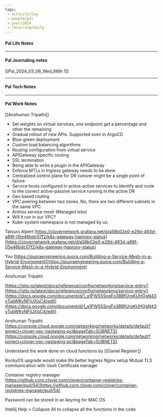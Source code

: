 ```yaml
---
tags:
 - activity/log
 - people/pal
 - year/2024
 - recurring/daily
---
```




#### Pal Life Notes



-----------
#### Pal Journaling notes 
[[Pal_2024_03_06_Wed_66th 1]]


------

#### Pal Tech Notes





------ 
#### Pal Work Notes

[[Anshuman Tripathi]]
- Set weights on virtual services, one endpoint get a percentage and other the remaining
- Gradual rollout of new APIs. Supported even in ArgoCD 
- Blue-green deployment
- Custom load balancing algorithms
- Routing configuration from virtual service 
- APIGateway specific routing
- SSL termination 
- Being able to write a plugin in the APIGateway 
- Enforce MTLs in Ingress gateway needs to be done
- Centralized control plane for DR cutover might be a single point of failure 
- Service hosts configured in active-active services to identify and route to the correct active-passive service running in the active DR 
- Geo based routing
- VPC peering between two zones. No, there are two different subnets in the same VPC. 
- Anthos service mesh (Managed Istio)
- Will it run in our VPC? 
- Kube-system namespace is not managed by us. 

Tatsuro Alpert
[https://clovernetwork.grafana.net/d/a58b02e0-e29d-493d-a89f-05e46bdc07f2/k8s-gateway-haproxy-status](https://clovernetwork.grafana.net/d/a58b02e0-e29d-493d-a89f-05e46bdc07f2/k8s-gateway-haproxy-status)

You
[https://quoraengineering.quora.com/Building-a-Service-Mesh-in-a-Hybrid-Environment](https://quoraengineering.quora.com/Building-a-Service-Mesh-in-a-Hybrid-Environment)

Anshuman Tripathi

[https://istio.io/latest/docs/reference/config/networking/service-entry/](https://istio.io/latest/docs/reference/config/networking/service-entry/)
[https://docs.google.com/document/d/1_q1FWS5SngFo3BBfUrpKUHOgN43vTubWKvNFjUXisC4/edit](https://docs.google.com/document/d/1_q1FWS5SngFo3BBfUrpKUHOgN43vTubWKvNFjUXisC4/edit)

Anshuman Tripathi
[https://console.cloud.google.com/networking/networks/details/default?project=clover-vpc-nastaging-pci&pageTab=SUBNETS](https://console.cloud.google.com/networking/networks/details/default?project=clover-vpc-nastaging-pci&pageTab=SUBNETS)


Understand the work done on cloud functions by [[Daniel Register]]

RockyOS upgrade would make life better 
Ingress Nginx setup
Mutual TLS communication with Vault
Certificate manager 


Container registry manager
[https://github.corp.clover.com/clover/container-registries-manager/pull/54](https://github.corp.clover.com/clover/container-registries-manager/pull/54) 

Password can be stored in an keyring for MAC OS

Intellij Help > Collapse All to collapse all the functions in the code 


